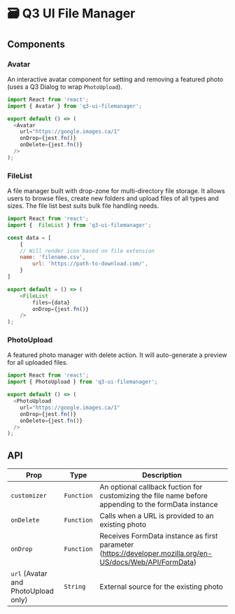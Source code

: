 # 🗃️ Q3 UI File Manager

## Components

### Avatar

An interactive avatar component for setting and removing a
featured photo (uses a Q3 Dialog to wrap `PhotoUpload`).

```javascript
import React from 'react';
import { Avatar } from 'q3-ui-filemanager';

export default () => (
  <Avatar
    url="https://google.images.ca/1"
    onDrop={jest.fn()}
    onDelete={jest.fn()}
  />
);
```

### FileList

A file manager built with drop-zone for multi-directory file
storage. It allows users to browse files, create new folders
and upload files of all types and sizes. The file list best
suits bulk file handling needs.

```javascript
import React from 'react';
import {  FileList } from 'q3-ui-filemanager';

const data = [
	{
    // Will render icon based on file extension
    name: 'filename.csv',
		url: 'https://path-to-download.com/',
	}
]

export default = () => (
	<FileList
		files={data}
		onDrop={jest.fn()}
	/>
);

```

### PhotoUpload

A featured photo manager with delete action. It will
auto-generate a preview for all uploaded files.

```javascript
import React from 'react';
import { PhotoUpload } from 'q3-ui-filemanager';

export default () => (
  <PhotoUpload
    url="https://google.images.ca/1"
    onDrop={jest.fn()}
    onDelete={jest.fn()}
  />
);
```

## API

| Prop                                | Type       | Description                                                                                               |
| ----------------------------------- | ---------- | --------------------------------------------------------------------------------------------------------- |
| `customizer`                        | `Function` | An optional callback fuction for customizing the file name before appending to the formData instance      |
| `onDelete`                          | `Function` | Calls when a URL is provided to an existing photo                                                         |
| `onDrop`                            | `Function` | Receives FormData instance as first parameter (https://developer.mozilla.org/en-US/docs/Web/API/FormData) |
| `url` (Avatar and PhotoUpload only) | `String`   | External source for the existing photo                                                                    |
